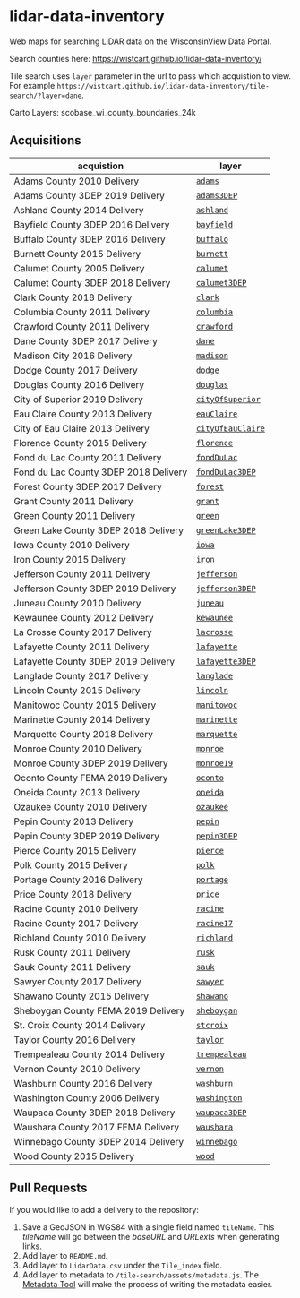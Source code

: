 # lidar-data-inventory
Web maps for searching LiDAR data on the WisconsinView Data Portal.

Search counties here: https://wistcart.github.io/lidar-data-inventory/

Tile search uses ```layer``` parameter in the url to pass which acquistion to view. For example ```https://wistcart.github.io/lidar-data-inventory/tile-search/?layer=dane```.

Carto Layers:
scobase_wi_county_boundaries_24k

## Acquisitions

acquistion | layer
--- | ---
Adams County 2010 Delivery | <a href="https://wistcart.github.io/lidar-data-inventory/tile-search/?layer=adams" target="_blank">```adams```</a>
Adams County 3DEP 2019 Delivery | <a href="https://wistcart.github.io/lidar-data-inventory/tile-search/?layer=adams3DEP" target="_blank">```adams3DEP```</a>
Ashland County 2014 Delivery | <a href="https://wistcart.github.io/lidar-data-inventory/tile-search/?layer=ashland" target="_blank">```ashland```</a>
Bayfield County 3DEP 2016 Delivery | <a href="https://wistcart.github.io/lidar-data-inventory/tile-search/?layer=bayfield" target="_blank">```bayfield```</a>
Buffalo County 3DEP 2016 Delivery | <a href="https://wistcart.github.io/lidar-data-inventory/tile-search/?layer=buffalo" target="_blank">```buffalo```</a>
Burnett County 2015 Delivery | <a href="https://wistcart.github.io/lidar-data-inventory/tile-search/?layer=burnett" target="_blank">```burnett```</a>
Calumet County 2005 Delivery | <a href="https://wistcart.github.io/lidar-data-inventory/tile-search/?layer=calumet" target="_blank">```calumet```</a>
Calumet County 3DEP 2018 Delivery | <a href="https://wistcart.github.io/lidar-data-inventory/tile-search/?layer=calumet3DEP" target="_blank">```calumet3DEP```</a>
Clark County 2018 Delivery | <a href="https://wistcart.github.io/lidar-data-inventory/tile-search/?layer=clark" target="_blank">```clark```</a>
Columbia County 2011 Delivery | <a href="https://wistcart.github.io/lidar-data-inventory/tile-search/?layer=columbia" target="_blank">```columbia```</a>
Crawford County 2011 Delivery | <a href="https://wistcart.github.io/lidar-data-inventory/tile-search/?layer=crawford" target="_blank">```crawford```</a>
Dane County 3DEP 2017 Delivery | <a href="https://wistcart.github.io/lidar-data-inventory/tile-search/?layer=dane" target="_blank">```dane```</a>
Madison City 2016 Delivery | <a href="https://wistcart.github.io/lidar-data-inventory/tile-search/?layer=madison" target="_blank">```madison```</a>
Dodge County 2017 Delivery | <a href="https://wistcart.github.io/lidar-data-inventory/tile-search/?layer=dodge" target="_blank">```dodge```</a>
Douglas County 2016 Delivery | <a href="https://wistcart.github.io/lidar-data-inventory/tile-search/?layer=douglas" target="_blank">```douglas```</a>
City of Superior 2019 Delivery | <a href="https://wistcart.github.io/lidar-data-inventory/tile-search/?layer=cityOfSuperior" target="_blank">```cityOfSuperior```</a>
Eau Claire County 2013 Delivery | <a href="https://wistcart.github.io/lidar-data-inventory/tile-search/?layer=eauClaire" target="_blank">```eauClaire```</a>
City of Eau Claire 2013 Delivery | <a href="https://wistcart.github.io/lidar-data-inventory/tile-search/?layer=cityOfEauClaire" target="_blank">```cityOfEauClaire```</a>
Florence County 2015 Delivery | <a href="https://wistcart.github.io/lidar-data-inventory/tile-search/?layer=florence" target="_blank">```florence```</a>
Fond du Lac County 2011 Delivery | <a href="https://wistcart.github.io/lidar-data-inventory/tile-search/?layer=fondDuLac" target="_blank">```fondDuLac```</a>
Fond du Lac County 3DEP 2018 Delivery | <a href="https://wistcart.github.io/lidar-data-inventory/tile-search/?layer=fondDuLac3DEP" target="_blank">```fondDuLac3DEP```</a>
Forest County 3DEP 2017 Delivery | <a href="https://wistcart.github.io/lidar-data-inventory/tile-search/?layer=forest" target="_blank">```forest```</a>
Grant County 2011 Delivery | <a href="https://wistcart.github.io/lidar-data-inventory/tile-search/?layer=grant" target="_blank">```grant```</a>
Green County 2011 Delivery | <a href="https://wistcart.github.io/lidar-data-inventory/tile-search/?layer=green" target="_blank">```green```</a>
Green Lake County 3DEP 2018 Delivery | <a href="https://wistcart.github.io/lidar-data-inventory/tile-search/?layer=greenLake3DEP" target="_blank">```greenLake3DEP```</a>
Iowa County 2010 Delivery | <a href="https://wistcart.github.io/lidar-data-inventory/tile-search/?layer=iowa" target="_blank">```iowa```</a>
Iron County 2015 Delivery | <a href="https://wistcart.github.io/lidar-data-inventory/tile-search/?layer=iron" target="_blank">```iron```</a>
Jefferson County 2011 Delivery | <a href="https://wistcart.github.io/lidar-data-inventory/tile-search/?layer=jefferson" target="_blank">```jefferson```</a>
Jefferson County 3DEP 2019 Delivery | <a href="https://wistcart.github.io/lidar-data-inventory/tile-search/?layer=jefferson3DEP" target="_blank">```jefferson3DEP```</a>
Juneau County 2010 Delivery | <a href="https://wistcart.github.io/lidar-data-inventory/tile-search/?layer=juneau" target="_blank">```juneau```</a>
Kewaunee County 2012 Delivery | <a href="https://wistcart.github.io/lidar-data-inventory/tile-search/?layer=kewaunee" target="_blank">```kewaunee```</a>
La Crosse County 2017 Delivery | <a href="https://wistcart.github.io/lidar-data-inventory/tile-search/?layer=lacrosse" target="_blank">```lacrosse```</a>
Lafayette County 2011 Delivery | <a href="https://wistcart.github.io/lidar-data-inventory/tile-search/?layer=lafayette" target="_blank">```lafayette```</a>
Lafayette County 3DEP 2019 Delivery | <a href="https://wistcart.github.io/lidar-data-inventory/tile-search/?layer=lafayette3DEP" target="_blank">```lafayette3DEP```</a>
Langlade County 2017 Delivery | <a href="https://wistcart.github.io/lidar-data-inventory/tile-search/?layer=langlade" target="_blank">```langlade```</a>
Lincoln County 2015 Delivery | <a href="https://wistcart.github.io/lidar-data-inventory/tile-search/?layer=lincoln" target="_blank">```lincoln```</a>
Manitowoc County 2015 Delivery | <a href="https://wistcart.github.io/lidar-data-inventory/tile-search/?layer=manitowoc" target="_blank">```manitowoc```</a>
Marinette County 2014 Delivery | <a href="https://wistcart.github.io/lidar-data-inventory/tile-search/?layer=marinette" target="_blank">```marinette```</a>
Marquette County 2018 Delivery | <a href="https://wistcart.github.io/lidar-data-inventory/tile-search/?layer=marquette" target="_blank">```marquette```</a>
Monroe County 2010 Delivery | <a href="https://wistcart.github.io/lidar-data-inventory/tile-search/?layer=monroe" target="_blank">```monroe```</a>
Monroe County 3DEP 2019 Delivery | <a href="https://wistcart.github.io/lidar-data-inventory/tile-search/?layer=monroe19" target="_blank">```monroe19```</a>
Oconto County FEMA 2019 Delivery | <a href="https://wistcart.github.io/lidar-data-inventory/tile-search/?layer=oconto" target="_blank">```oconto```</a>
Oneida County 2013 Delivery | <a href="https://wistcart.github.io/lidar-data-inventory/tile-search/?layer=oneida" target="_blank">```oneida```</a>
Ozaukee County 2010 Delivery | <a href="https://wistcart.github.io/lidar-data-inventory/tile-search/?layer=ozaukee" target="_blank">```ozaukee```</a>
Pepin County 2013 Delivery | <a href="https://wistcart.github.io/lidar-data-inventory/tile-search/?layer=pepin" target="_blank">```pepin```</a>
Pepin County 3DEP 2019 Delivery | <a href="https://wistcart.github.io/lidar-data-inventory/tile-search/?layer=pepin3DEP" target="_blank">```pepin3DEP```</a>
Pierce County 2015 Delivery | <a href="https://wistcart.github.io/lidar-data-inventory/tile-search/?layer=pierce" target="_blank">```pierce```</a>
Polk County 2015 Delivery | <a href="https://wistcart.github.io/lidar-data-inventory/tile-search/?layer=polk" target="_blank">```polk```</a>
Portage County 2016 Delivery | <a href="https://wistcart.github.io/lidar-data-inventory/tile-search/?layer=portage" target="_blank">```portage```</a>
Price County 2018 Delivery | <a href="https://wistcart.github.io/lidar-data-inventory/tile-search/?layer=price" target="_blank">```price```</a>
Racine County 2010 Delivery | <a href="https://wistcart.github.io/lidar-data-inventory/tile-search/?layer=racine" target="_blank">```racine```</a>
Racine County 2017 Delivery | <a href="https://wistcart.github.io/lidar-data-inventory/tile-search/?layer=racine17" target="_blank">```racine17```</a>
Richland County 2010 Delivery | <a href="https://wistcart.github.io/lidar-data-inventory/tile-search/?layer=richland" target="_blank">```richland```</a>
Rusk County 2011 Delivery | <a href="https://wistcart.github.io/lidar-data-inventory/tile-search/?layer=rusk" target="_blank">```rusk```</a>
Sauk County 2011 Delivery | <a href="https://wistcart.github.io/lidar-data-inventory/tile-search/?layer=sauk" target="_blank">```sauk```</a>
Sawyer County 2017 Delivery | <a href="https://wistcart.github.io/lidar-data-inventory/tile-search/?layer=sawyer" target="_blank">```sawyer```</a>
Shawano County 2015 Delivery | <a href="https://wistcart.github.io/lidar-data-inventory/tile-search/?layer=shawano" target="_blank">```shawano```</a>
Sheboygan County FEMA 2019 Delivery | <a href="https://wistcart.github.io/lidar-data-inventory/tile-search/?layer=sheboygan" target="_blank">```sheboygan```</a>
St. Croix County 2014 Delivery | <a href="https://wistcart.github.io/lidar-data-inventory/tile-search/?layer=stcroix" target="_blank">```stcroix```</a>
Taylor County 2016 Delivery | <a href="https://wistcart.github.io/lidar-data-inventory/tile-search/?layer=taylor" target="_blank">```taylor```</a>
Trempealeau County 2014 Delivery | <a href="https://wistcart.github.io/lidar-data-inventory/tile-search/?layer=trempealeau" target="_blank">```trempealeau```</a>
Vernon County 2010 Delivery | <a href="https://wistcart.github.io/lidar-data-inventory/tile-search/?layer=vernon" target="_blank">```vernon```</a>
Washburn County 2016 Delivery | <a href="https://wistcart.github.io/lidar-data-inventory/tile-search/?layer=washburn" target="_blank">```washburn```</a>
Washington County 2006 Delivery | <a href="https://wistcart.github.io/lidar-data-inventory/tile-search/?layer=washington" target="_blank">```washington```</a>
Waupaca County 3DEP 2018 Delivery | <a href="https://wistcart.github.io/lidar-data-inventory/tile-search/?layer=waupaca3DEP" target="_blank">```waupaca3DEP```</a>
Waushara County 2017 FEMA Delivery | <a href="https://wistcart.github.io/lidar-data-inventory/tile-search/?layer=waushara" target="_blank">```waushara```</a>
Winnebago County 3DEP 2014 Delivery | <a href="https://wistcart.github.io/lidar-data-inventory/tile-search/?layer=winnebago" target="_blank">```winnebago```</a>
Wood County 2015 Delivery | <a href="https://wistcart.github.io/lidar-data-inventory/tile-search/?layer=wood" target="_blank">```wood```</a>


## Pull Requests

If you would like to add a delivery to the repository:

1. Save a GeoJSON in WGS84 with a single field named `tileName`. This _tileName_ will go between the _baseURL_ and _URLexts_ when generating links.
2. Add layer to `README.md`.
3. Add layer to `LidarData.csv` under the `Tile_index` field.
4. Add layer to metadata to `/tile-search/assets/metadata.js`. The [Metadata Tool](https://wistcart.github.io/lidar-data-inventory/tile-search/metadata/) will make the process of writing the metadata easier.
